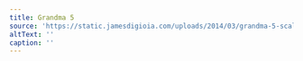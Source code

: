 ```yaml
---
title: Grandma 5
source: 'https://static.jamesdigioia.com/uploads/2014/03/grandma-5-scaled.jpg'
altText: ''
caption: ''
---
```



